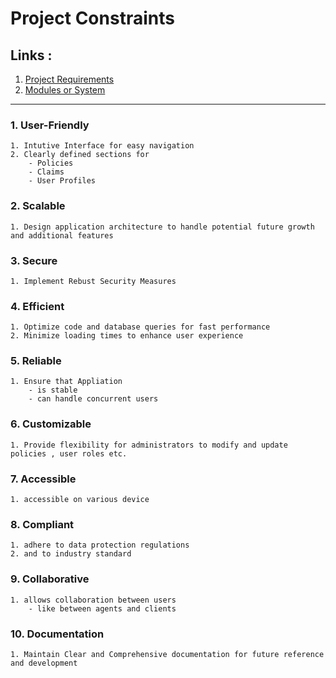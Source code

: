 # Project Constraints


## Links :
1. [Project Requirements](./requirements.md)
2. [Modules or System](../Systems/systems.md) 

---

### 1. User-Friendly
    1. Intutive Interface for easy navigation
    2. Clearly defined sections for 
        - Policies
        - Claims
        - User Profiles
    
### 2. Scalable
    1. Design application architecture to handle potential future growth and additional features

### 3. Secure
    1. Implement Rebust Security Measures

### 4. Efficient
    1. Optimize code and database queries for fast performance 
    2. Minimize loading times to enhance user experience

### 5. Reliable
    1. Ensure that Appliation
        - is stable 
        - can handle concurrent users 
    
### 6. Customizable
    1. Provide flexibility for administrators to modify and update policies , user roles etc.

### 7. Accessible
    1. accessible on various device 

### 8. Compliant
    1. adhere to data protection regulations
    2. and to industry standard

### 9. Collaborative
    1. allows collaboration between users
        - like between agents and clients

### 10. Documentation
    1. Maintain Clear and Comprehensive documentation for future reference and development